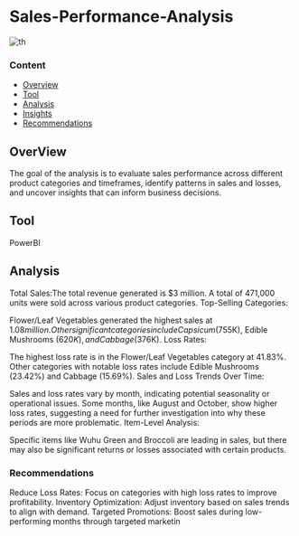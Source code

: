 # Sales-Performance-Analysis

![th](https://github.com/user-attachments/assets/ce48b4a6-e479-4c61-aadb-11afcc0d5fa4)


###  Content 
- [Overview](overview)
- [Tool](#tool)
- [Analysis](#analysis)
- [Insights](Insights)
- [Recommendations](#recommendations)

## OverView
The goal of the analysis is to evaluate sales performance across different product categories and timeframes, identify patterns in sales and losses, and uncover insights that can inform business decisions.


## Tool
PowerBI

## Analysis 

 Total Sales:The total revenue generated is $3 million.
A total of 471,000 units were sold across various product categories.
Top-Selling Categories:

Flower/Leaf Vegetables generated the highest sales at $1.08 million.
Other significant categories include Capsicum ($755K), Edible Mushrooms ($620K), and Cabbage ($376K).
Loss Rates:

The highest loss rate is in the Flower/Leaf Vegetables category at 41.83%.
Other categories with notable loss rates include Edible Mushrooms (23.42%) and Cabbage (15.69%).
Sales and Loss Trends Over Time:

Sales and loss rates vary by month, indicating potential seasonality or operational issues.
Some months, like August and October, show higher loss rates, suggesting a need for further investigation into why these periods are more problematic.
Item-Level Analysis:

Specific items like Wuhu Green and Broccoli are leading in sales, but there may also be significant returns or losses associated with certain products.


###  Recommendations
Reduce Loss Rates: Focus on categories with high loss rates to improve profitability.
Inventory Optimization: Adjust inventory based on sales trends to align with demand.
Targeted Promotions: Boost sales during low-performing months through targeted marketin
